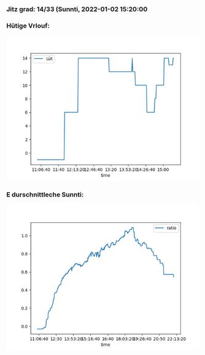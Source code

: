 ### Jitz grad: 14/33 (Sunnti, 2022-01-02 15:20:00

### Hütige Vrlouf:
![Graph](Today.png)

### E durschnittleche Sunnti:
![Graph](Sunnti.png)